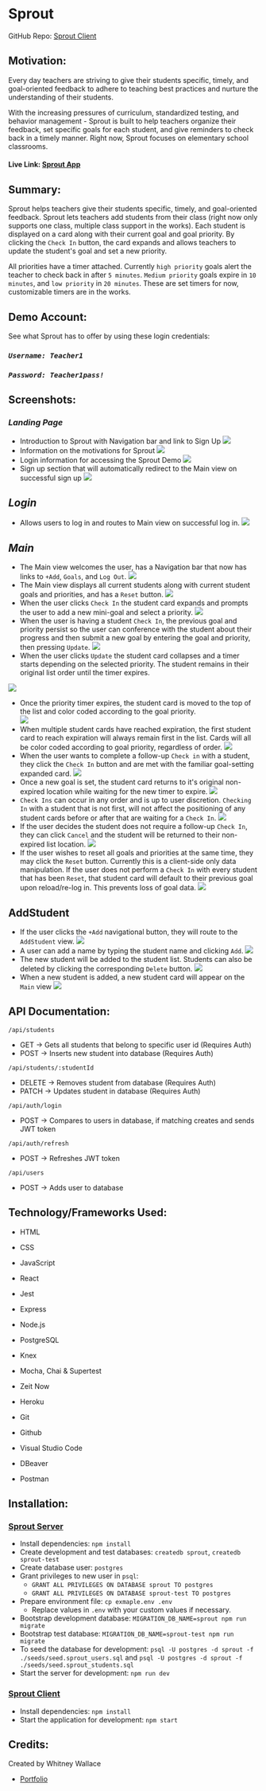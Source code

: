 # Sprout

GitHub Repo: [Sprout Client](https://github.com/WhitneySamWallace/Sprout-Client)

## Motivation:
Every day teachers are striving to give their students specific, timely, and goal-oriented feedback to adhere to teaching best practices and nurture the understanding of their students.  

With the increasing pressures of curriculum, standardized testing, and behavior management - Sprout is built to help teachers organize their feedback, set specific goals for each student, and give reminders to check back in a timely manner.  Right now, Sprout focuses on elementary school classrooms.

#### Live Link: [Sprout App](https://sprout-capstone-1.whitneysamwallace.now.sh/)

## Summary:
Sprout helps teachers give their students specific, timely, and goal-oriented feedback.  Sprout lets teachers add students from their class (right now only supports one class, multiple class support in the works).  Each student is displayed on a card along with their current goal and goal priority.  By clicking the `Check In` button, the card expands and allows teachers to update the student's goal and set a new priority.  

All priorities have a timer attached.  Currently `high priority` goals alert the teacher to check back in after `5 minutes`.  `Medium priority` goals expire in `10 minutes`, and `low priority` in `20 minutes`.  These are set timers for now, customizable timers are in the works.

## Demo Account:
See what Sprout has to offer by using these login credentials:

### *`Username: Teacher1`*
### *`Password: Teacher1pass!`*

## Screenshots:

### *Landing Page*
- Introduction to Sprout with Navigation bar and link to Sign Up
![](./Screenshots/LandingPage1.png)
- Information on the motivations for Sprout
![](./Screenshots/LandingPage2.png)
- Login information for accessing the Sprout Demo
![](./Screenshots/LandingPage3.png)
- Sign up section that will automatically redirect to the Main view on successful sign up
![](./Screenshots/LandingPage4.png)

## *Login*
- Allows users to log in and routes to Main view on successful log in.
![](./Screenshots/Login.png)

## *Main*
- The Main view welcomes the user, has a Navigation bar that now has links to `+Add`, `Goals`, and `Log Out`.
![](./Screenshots/Main1.png)
- The Main view displays all current students along with current student goals and priorities, and has a `Reset` button.
![](./Screenshots/Main2.png)
- When the user clicks `Check In` the student card expands and prompts the user to add a new mini-goal and select a priority.
![](./Screenshots/Main3.png)
- When the user is having a student `Check In`, the previous goal and priority persist so the user can conference with the student about their progress and then submit a new goal by entering the goal and priority, then pressing `Update`.
![](./Screenshots/Main4.png)
- When the user clicks `Update` the student card collapses and a timer starts depending on the selected priority.  The student remains in their original list order until the timer expires.

![](./Screenshots/Main5.png)
- Once the priority timer expires, the student card is moved to the top of the list and color coded according to the goal priority.  
![](./Screenshots/Main6.png)
- When multiple student cards have reached expiration, the first student card to reach expiration will always remain first in the list.  Cards will all be color coded according to goal priority, regardless of order.
![](./Screenshots/Main8.png)
- When the user wants to complete a follow-up `Check in` with a student, they click the `Check In` button and are met with the familiar goal-setting expanded card.
![](./Screenshots/Main9.png)
- Once a new goal is set, the student card returns to it's original non-expired location while waiting for the new timer to expire.
![](./Screenshots/Main10.png)
- `Check Ins` can occur in any order and is up to user discretion.  `Checking In` with a student that is not first, will not affect the positioning of any student cards before or after that are waiting for a `Check In`.
![](./Screenshots/Main11.png)
- If the user decides the student does not require a follow-up `Check In`, they can click `Cancel` and the student will be returned to their non-expired list location.
![](./Screenshots/Main12.png)
- If the user wishes to reset all goals and priorities at the same time, they may click the `Reset` button.  Currently this is a client-side only data manipulation.  If the user does not perform a `Check In` with every student that has been `Reset`, that student card will default to their previous goal upon reload/re-log in.  This prevents loss of goal data.
![](./Screenshots/Main13.png)

## AddStudent

- If the user clicks the `+Add` navigational button, they will route to the `AddStudent` view.
![](./Screenshots/AddStudent1.png)
- A user can add a name by typing the student name and clicking `Add`.
![](./Screenshots/AddStudent2.png)
- The new student will be added to the student list.  Students can also be deleted by clicking the corresponding `Delete` button.
![](./Screenshots/AddStudent3.png)
- When a new student is added, a new student card will appear on the `Main` view
![](./Screenshots/Main14.png)

## API Documentation:
`/api/students`
  - GET -> Gets all students that belong to specific user id (Requires Auth)
  - POST -> Inserts new student into database (Requires Auth)

`/api/students/:studentId`
  - DELETE -> Removes student from database (Requires Auth)
  - PATCH -> Updates student in database (Requires Auth)

`/api/auth/login`
  - POST -> Compares to users in database, if matching creates and sends JWT token

`/api/auth/refresh`
  - POST -> Refreshes JWT token

`/api/users`
  - POST -> Adds user to database


## Technology/Frameworks Used:
- HTML
- CSS
- JavaScript
- React
- Jest
- Express
- Node.js
- PostgreSQL
- Knex
- Mocha, Chai & Supertest

- Zeit Now
- Heroku
- Git
- Github
- Visual Studio Code
- DBeaver
- Postman

## Installation:
### [Sprout Server](https://github.com/WhitneySamWallace/Sprout-Server)
- Install dependencies: `npm install`
- Create development and test databases: `createdb sprout`, `createdb sprout-test`
- Create database user: `postgres`
- Grant privileges to new user in `psql`:
  - `GRANT ALL PRIVILEGES ON DATABASE sprout TO postgres`
  - `GRANT ALL PRIVILEGES ON DATABASE sprout-test TO postgres`
- Prepare environment file: `cp exmaple.env .env`
  - Replace values in `.env` with your custom values if necessary.
- Bootstrap development database: `MIGRATION_DB_NAME=sprout npm run migrate`
- Bootstrap test database: `MIGRATION_DB_NAME=sprout-test npm run migrate`
- To seed the database for development: `psql -U postgres -d sprout -f ./seeds/seed.sprout_users.sql` and `psql -U postgres -d sprout -f ./seeds/seed.sprout_students.sql`
- Start the server for development: `npm run dev`

### [Sprout Client](https://github.com/WhitneySamWallace/Sprout-Client)
- Install dependencies: `npm install`
- Start the application for development: `npm start`

## Credits:
Created by Whitney Wallace 
- [Portfolio](https://thinkful-ei-emu.github.io/portfolio-whitney/)
